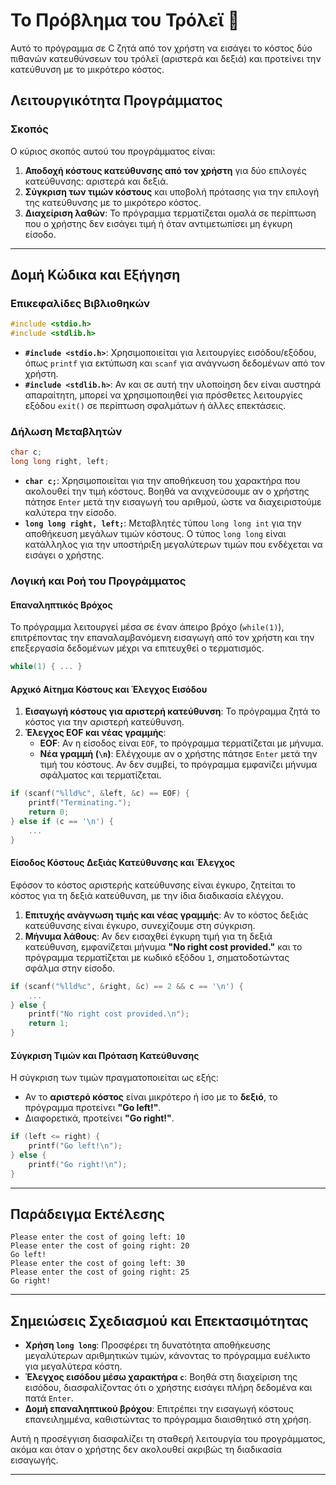 
# Το Πρόβλημα του Τρόλεϊ 🚎

Αυτό το πρόγραμμα σε C ζητά από τον χρήστη να εισάγει το κόστος δύο πιθανών κατευθύνσεων του τρόλεϊ (αριστερά και δεξιά) και προτείνει την κατεύθυνση με το μικρότερο κόστος.

## Λειτουργικότητα Προγράμματος

### Σκοπός
Ο κύριος σκοπός αυτού του προγράμματος είναι:
1. **Αποδοχή κόστους κατεύθυνσης από τον χρήστη** για δύο επιλογές κατεύθυνσης: αριστερά και δεξιά.
2. **Σύγκριση των τιμών κόστους** και υποβολή πρότασης για την επιλογή της κατεύθυνσης με το μικρότερο κόστος.
3. **Διαχείριση λαθών**: Το πρόγραμμα τερματίζεται ομαλά σε περίπτωση που ο χρήστης δεν εισάγει τιμή ή όταν αντιμετωπίσει μη έγκυρη είσοδο.


---

## Δομή Κώδικα και Εξήγηση

### Επικεφαλίδες Βιβλιοθηκών
```c
#include <stdio.h>
#include <stdlib.h>
```
- **`#include <stdio.h>`**: Χρησιμοποιείται για λειτουργίες εισόδου/εξόδου, όπως `printf` για εκτύπωση και `scanf` για ανάγνωση δεδομένων από τον χρήστη.
- **`#include <stdlib.h>`**: Αν και σε αυτή την υλοποίηση δεν είναι αυστηρά απαραίτητη, μπορεί να χρησιμοποιηθεί για πρόσθετες λειτουργίες εξόδου `exit()` σε περίπτωση σφαλμάτων ή άλλες επεκτάσεις.

### Δήλωση Μεταβλητών
```c
char c;
long long right, left;
```
- **`char c;`**: Χρησιμοποιείται για την αποθήκευση του χαρακτήρα που ακολουθεί την τιμή κόστους. Βοηθά να ανιχνεύσουμε αν ο χρήστης πάτησε `Enter` μετά την εισαγωγή του αριθμού, ώστε να διαχειριστούμε καλύτερα την είσοδο.
- **`long long right, left;`**: Μεταβλητές τύπου `long long int` για την αποθήκευση μεγάλων τιμών κόστους. Ο τύπος `long long` είναι κατάλληλος για την υποστήριξη μεγαλύτερων τιμών που ενδέχεται να εισάγει ο χρήστης.

### Λογική και Ροή του Προγράμματος

#### Επαναληπτικός Βρόχος
Το πρόγραμμα λειτουργεί μέσα σε έναν άπειρο βρόχο (`while(1)`), επιτρέποντας την επαναλαμβανόμενη εισαγωγή από τον χρήστη και την επεξεργασία δεδομένων μέχρι να επιτευχθεί ο τερματισμός.
```c
while(1) { ... }
```

#### Αρχικό Αίτημα Κόστους και Έλεγχος Εισόδου
1. **Εισαγωγή κόστους για αριστερή κατεύθυνση**: Το πρόγραμμα ζητά το κόστος για την αριστερή κατεύθυνση. 
2. **Έλεγχος EOF και νέας γραμμής**:
   - **EOF**: Αν η είσοδος είναι `EOF`, το πρόγραμμα τερματίζεται με μήνυμα.
   - **Νέα γραμμή (`\n`)**: Ελέγχουμε αν ο χρήστης πάτησε `Enter` μετά την τιμή του κόστους. Αν δεν συμβεί, το πρόγραμμα εμφανίζει μήνυμα σφάλματος και τερματίζεται.

```c
if (scanf("%lld%c", &left, &c) == EOF) {
    printf("Terminating.");
    return 0;
} else if (c == '\n') {
    ...
}
```

#### Είσοδος Κόστους Δεξιάς Κατεύθυνσης και Έλεγχος
Εφόσον το κόστος αριστερής κατεύθυνσης είναι έγκυρο, ζητείται το κόστος για τη δεξιά κατεύθυνση, με την ίδια διαδικασία ελέγχου.
1. **Επιτυχής ανάγνωση τιμής και νέας γραμμής**: Αν το κόστος δεξιάς κατεύθυνσης είναι έγκυρο, συνεχίζουμε στη σύγκριση.
2. **Μήνυμα λάθους**: Αν δεν εισαχθεί έγκυρη τιμή για τη δεξιά κατεύθυνση, εμφανίζεται μήνυμα **"No right cost provided."** και το πρόγραμμα τερματίζεται με κωδικό εξόδου `1`, σηματοδοτώντας σφάλμα στην είσοδο.

```c
if (scanf("%lld%c", &right, &c) == 2 && c == '\n') { 
    ...
} else {
    printf("No right cost provided.\n");
    return 1;
}
```

#### Σύγκριση Τιμών και Πρόταση Κατεύθυνσης
Η σύγκριση των τιμών πραγματοποιείται ως εξής:
- Αν το **αριστερό κόστος** είναι μικρότερο ή ίσο με το **δεξιό**, το πρόγραμμα προτείνει **"Go left!"**.
- Διαφορετικά, προτείνει **"Go right!"**.
  
```c
if (left <= right) {
    printf("Go left!\n");
} else {
    printf("Go right!\n");
}
```

---

## Παράδειγμα Εκτέλεσης
```plaintext
Please enter the cost of going left: 10
Please enter the cost of going right: 20
Go left!
Please enter the cost of going left: 30
Please enter the cost of going right: 25
Go right!
```

---

## Σημειώσεις Σχεδιασμού και Επεκτασιμότητας

- **Χρήση `long long`**: Προσφέρει τη δυνατότητα αποθήκευσης μεγαλύτερων αριθμητικών τιμών, κάνοντας το πρόγραμμα ευέλικτο για μεγαλύτερα κόστη.
- **Έλεγχος εισόδου μέσω χαρακτήρα `c`**: Βοηθά στη διαχείριση της εισόδου, διασφαλίζοντας ότι ο χρήστης εισάγει πλήρη δεδομένα και πατά `Enter`.
- **Δομή επαναληπτικού βρόχου**: Επιτρέπει την εισαγωγή κόστους επανειλημμένα, καθιστώντας το πρόγραμμα διαισθητικό στη χρήση.

Αυτή η προσέγγιση διασφαλίζει τη σταθερή λειτουργία του προγράμματος, ακόμα και όταν ο χρήστης δεν ακολουθεί ακριβώς τη διαδικασία εισαγωγής.

---

